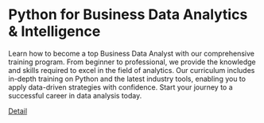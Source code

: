 # Python for Business Data Analytics & Intelligence

Learn how to become a top Business Data Analyst with our comprehensive training program. From beginner to professional, we provide the knowledge and skills required to excel in the field of analytics. Our curriculum includes in-depth training on Python and the latest industry tools, enabling you to apply data-driven strategies with confidence. Start your journey to a successful career in data analysis today. 

[Detail](https://eduitfree.com/djbE)